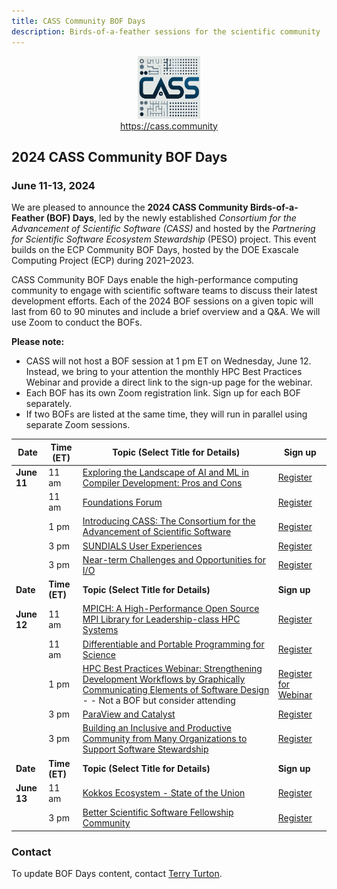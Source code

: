 ```yaml
---
title: CASS Community BOF Days
description: Birds-of-a-feather sessions for the scientific community
---
```


<div style="display: flex; justify-content: center;">
    <a href="https://cass.community"> <img src="CASS-Logo-V2.png" width="100" height="100"></a>
</div>
<div style="display: flex; justify-content: center;">
     <a href="https://cass.community">https://cass.community</a>
</div>

## 2024 CASS Community BOF Days
### June 11-13, 2024

We are pleased to announce the **2024 CASS Community Birds-of-a-Feather (BOF) Days**, led by the newly established _Consortium for the Advancement of Scientific Software (CASS)_ and hosted by the _Partnering for Scientific Software Ecosystem Stewardship_ (PESO) project.  This event builds on the ECP Community BOF Days, hosted by the DOE Exascale Computing Project (ECP) during 2021–2023. 

 CASS Community BOF Days enable the high-performance computing community to engage with scientific software teams to discuss their latest development efforts.  Each of the 2024 BOF sessions on a given topic will last from 60 to 90 minutes and include a brief overview and a Q&A. We will use Zoom to conduct the BOFs.

 **Please note:** 
 - CASS will not host a BOF session at 1 pm ET on Wednesday, June 12. Instead, we bring to your attention the monthly HPC Best Practices Webinar and provide a direct link to the sign-up page for the webinar.
 - Each BOF has its own Zoom registration link.  Sign up for each BOF separately. 
 - If two BOFs are listed at the same time, they will run in parallel using separate Zoom sessions.


|**Date**| **Time (ET)** | **Topic (Select Title for Details)** | **Sign up** |
|-----------|-----------|----------------------------------|---------|
|**June 11**| 11 am| [Exploring the Landscape of AI and ML in Compiler Development: Pros and Cons](bofs2024/compiler.md) | [Register](https://exascaleproject.zoomgov.com/meeting/register/vJIsceiorz4pGDWp31kH44OfMp5AnhRECZg) |
|           | 11 am| [Foundations Forum](bofs2024/foundations.md)| [Register](https://exascaleproject.zoomgov.com/meeting/register/vJIsfu-oqjgtG49nTb4ZpwpC5vgpEdwnKoM) |
|           |  1 pm| [Introducing CASS: The Consortium for the Advancement of Scientific Software](bofs2024/cass.md)| [Register](https://exascaleproject.zoomgov.com/meeting/register/vJIsfuCorjojHfHRLSglgh7BMah90CkiFxk) |
|           |  3 pm| [SUNDIALS User Experiences](bofs2024/sundials.md)| [Register](https://exascaleproject.zoomgov.com/meeting/register/vJItf-6gqjMtEz05KI3oTNO7q6LGI3_ltdc) |
|           |  3 pm| [Near-term Challenges and Opportunities for I/O](bofs2024/io.md)| [Register](https://exascaleproject.zoomgov.com/meeting/register/vJItc-ysqDosHpJFt0ptyu2JlUSVZ_vRZqE) |
|**Date**   | **Time (ET)** | **Topic (Select Title for Details)**| **Sign up** |
|**June 12**| 11 am| [MPICH: A High-Performance Open Source MPI Library for Leadership-class HPC Systems](bofs2024/mpich.md) | [Register](https://exascaleproject.zoomgov.com/meeting/register/vJIscumhpjksGsV4ueXzyCksELxaaW2_BBc) |
|           | 11 am| [Differentiable and Portable Programming for Science](bofs2024/differentiable.md)| [Register](https://exascaleproject.zoomgov.com/meeting/register/vJIsceCsrT0tGRbm6j38ZXMJjYoxbgDlP6Y) |
|           |  1 pm| [HPC Best Practices Webinar: Strengthening Development Workflows by Graphically Communicating Elements of Software Design](https://ideas-productivity.org/events/hpcbp-084-communicatingdesign) - - Not a BOF but consider attending | [Register for Webinar](https://www.zoomgov.com/meeting/register/vJIsc-quqT8tHpd71RgLupEVRnTOHWSP5o0) |
|           |  3 pm| [ParaView and Catalyst](bofs2024/paraview.md)| [Register](https://exascaleproject.zoomgov.com/meeting/register/vJIsceihrz8qE3qjuM3V-7p3UjaFvHM2GKM) |
|           |  3 pm| [Building an Inclusive and Productive Community from Many Organizations to Support Software Stewardship](bofs2024/community.md)| [Register](https://exascaleproject.zoomgov.com/meeting/register/vJIsd-iqqT8iG9Nj06NmzDat9v110h1DKYo) |
|**Date**| **Time (ET)**| **Topic (Select Title for Details)** | **Sign up** |
|**June 13**| 11 am| [Kokkos Ecosystem - State of the Union](bofs2024/kokkos.md) | [Register](https://exascaleproject.zoomgov.com/meeting/register/vJItdu2urTIiGGJgnxCDPRYRUVKcvTunEpQ) |
|           |  3 pm| [Better Scientific Software Fellowship Community](bofs2024/bsswf.md)| [Register](https://exascaleproject.zoomgov.com/meeting/register/vJItce6upjgiGT7sgQtCM2pOLKsQZwqMnhU) |

### Contact 

To update BOF Days content, contact [Terry Turton](mailto:tlturton@lanl.gov).
